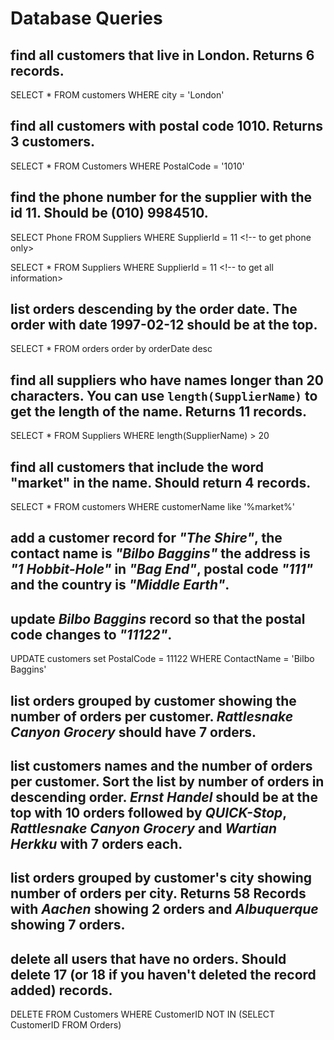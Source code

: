 # Database Queries

## find all customers that live in London. Returns 6 records.

SELECT \* FROM customers WHERE city = 'London' <!-- NOT SURE WHY IT ADDED THE BACKSLASH ON SAVE BEFORE '_' -->

## find all customers with postal code 1010. Returns 3 customers.

SELECT \* FROM Customers WHERE PostalCode = '1010'

## find the phone number for the supplier with the id 11. Should be (010) 9984510.

SELECT Phone FROM Suppliers WHERE SupplierId = 11 <!-- to get phone only>

SELECT \* FROM Suppliers WHERE SupplierId = 11 <!-- to get all information>

## list orders descending by the order date. The order with date 1997-02-12 should be at the top.

SELECT \* FROM orders order by orderDate desc

## find all suppliers who have names longer than 20 characters. You can use `length(SupplierName)` to get the length of the name. Returns 11 records.

SELECT \* FROM Suppliers WHERE length(SupplierName) > 20

## find all customers that include the word "market" in the name. Should return 4 records.

SELECT \* FROM customers WHERE customerName like '%market%'

<!-- STRETCH -->

## add a customer record for _"The Shire"_, the contact name is _"Bilbo Baggins"_ the address is _"1 Hobbit-Hole"_ in _"Bag End"_, postal code _"111"_ and the country is _"Middle Earth"_.

## update _Bilbo Baggins_ record so that the postal code changes to _"11122"_.

UPDATE customers set PostalCode = 11122 WHERE ContactName = 'Bilbo Baggins'

## list orders grouped by customer showing the number of orders per customer. _Rattlesnake Canyon Grocery_ should have 7 orders.

## list customers names and the number of orders per customer. Sort the list by number of orders in descending order. _Ernst Handel_ should be at the top with 10 orders followed by _QUICK-Stop_, _Rattlesnake Canyon Grocery_ and _Wartian Herkku_ with 7 orders each.

## list orders grouped by customer's city showing number of orders per city. Returns 58 Records with _Aachen_ showing 2 orders and _Albuquerque_ showing 7 orders.

## delete all users that have no orders. Should delete 17 (or 18 if you haven't deleted the record added) records.

DELETE FROM Customers
WHERE CustomerID NOT IN (SELECT CustomerID FROM Orders)
